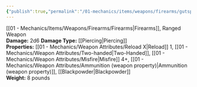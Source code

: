 ```yaml
---
{"publish":true,"permalink":"/01-mechanics/items/weapons/firearms/gutspreader-shotgun/"}
---
```


[[01 - Mechanics/Items/Weapons/Firearms/Firearms\|Firearms]], Ranged Weapon  
**Damage:** 2d6
**Damage Type:** [[Piercing\|Piercing]]  
**Properties:** [[01 - Mechanics/Weapon Attributes/Reload X\|Reload]] 1, [[01 - Mechanics/Weapon Attributes/Two-handed\|Two-Handed]], [[01 - Mechanics/Weapon Attributes/Misfire\|Misfire]] 4+, [[01 - Mechanics/Weapon Attributes/Ammunition (weapon property)\|Ammunition (weapon property)]], [[Blackpowder\|Blackpowder]]  
**Weight:** 8 pounds